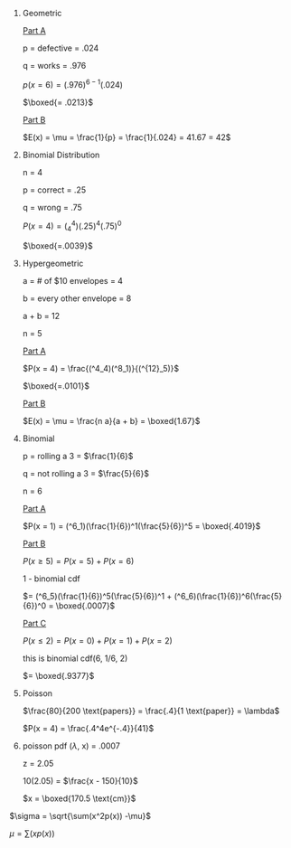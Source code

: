 1. Geometric

   <u>Part A</u>

   p = defective = .024

   q = works = .976

   $p(x = 6) = (.976)^{6-1}(.024)$

   $\boxed{= .0213}$

   <u>Part B</u>

   $E(x) = \mu = \frac{1}{p} = \frac{1}{.024} = 41.67 = 42$

2. Binomial Distribution

   n = 4

   p = correct = .25

   q = wrong = .75

   $P(x = 4) = (^4_4)(.25)^4(.75)^0$

   $\boxed{=.0039}$

3. Hypergeometric

   a = # of \$10 envelopes = 4

   b = every other envelope = 8

   a + b = 12

   n = 5

   <u>Part A</u>

   $P(x = 4) = \frac{(^4_4)(^8_1)}{(^{12}_5)}$

   $\boxed{=.0101}$

   <u>Part B</u>

   $E(x) = \mu = \frac{n a}{a + b} = \boxed{1.67}$

4. Binomial

   p = rolling a 3 = $\frac{1}{6}$

   q = not rolling a 3 = $\frac{5}{6}$

    n = 6

   <u>Part A</u>

   $P(x = 1) = (^6_1)(\frac{1}{6})^1(\frac{5}{6})^5 = \boxed{.4019}$

   <u>Part B</u>

   $P(x \ge 5) = P(x = 5) + P(x = 6)$

   1 - binomial cdf

   $= (^6_5)(\frac{1}{6})^5(\frac{5}{6})^1 + (^6_6)(\frac{1}{6})^6(\frac{5}{6})^0 = \boxed{.0007}$

   <u>Part C</u>

   $P(x \le 2) = P(x = 0) + P(x = 1) + P(x = 2)$

   this is binomial cdf(6, 1/6, 2)

   $= \boxed{.9377}$

5. Poisson

   $\frac{80}{200 \text{papers}} = \frac{.4}{1 \text{paper}} = \lambda$

   $P(x = 4) = \frac{.4^4e^{-.4}}{41}$

6. poisson pdf ($\lambda$, x) = .0007

   z = 2.05

   10(2.05) = $\frac{x - 150}{10}$

   $x = \boxed{170.5 \text{cm}}$

$\sigma = \sqrt{\sum(x^2p(x)) -\mu}$

$\mu = \sum(x p(x))$

